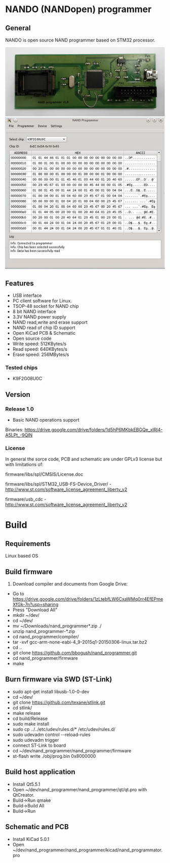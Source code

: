 # NANDO (NANDopen) programmer

## General
NANDO is open source NAND programmer based on STM32 processor.

<img src="img/board_v1_0.jpg" width="600">

<img src="img/host_app_v1_0.jpeg">

## Features
- USB interface
- PC client software for Linux.
- TSOP-48 socket for NAND chip
- 8 bit NAND interface
- 3.3V NAND power supply
- NAND read,write and erase support
- NAND read of chip ID support
- Open KiCad PCB & Schematic
- Open source code
- Write speed: 512KBytes/s
- Read speed: 640KBytes/s
- Erase speed: 256MBytes/s

### Tested chips
- K9F2G08U0C

## Version
### Release 1.0
- Basic NAND operations support

Binaries: https://drive.google.com/drive/folders/1d5hP6MKbkEBGQe_xIRl4-A5LPt_-9QIN


### License
In general the sorce code, PCB and schematic are under GPLv3 license but with limitations of:

firmware/libs/spl/CMSIS/License.doc

firmware/libs/spl/STM32_USB-FS-Device_Driver/ - http://www.st.com/software_license_agreement_liberty_v2

firmware/usb_cdc - http://www.st.com/software_license_agreement_liberty_v2

# Build
## Requirements
Linux based OS
## Build firmware
1. Download compiler and documents from Google Drive:
- Go to https://drive.google.com/drive/folders/1zLtebfLW6CxaWMq0rr4EfEPmeXfGk-7n?usp=sharing
- Press "Download All"
- mkdir ~/dev/
- cd ~/dev/
- mv ~/Downloads/nand_programmer*.zip ./
- unzip nand_programmer-*.zip
- cd nand_programmer/compiler/
- tar -xvf gcc-arm-none-eabi-4_9-2015q1-20150306-linux.tar.bz2
- cd ..
- git clone https://github.com/bbogush/nand_programmer.git
- cd nand_programmer/firmware
- make
## Burn firmware via SWD (ST-Link)
- sudo apt-get install libusb-1.0-0-dev
- cd ~/dev/
- git clone https://github.com/texane/stlink.git
- cd stlink/
- make release
- cd build/Release
- sudo make install
- sudo cp ../../etc/udev/rules.d/* /etc/udev/rules.d/
- sudo udevadm control --reload-rules
- sudo udevadm trigger
- connect ST-Link to board
- cd ~/dev/nand_programmer/nand_programmer/firmware
- st-flash write ./obj/prog.bin 0x8000000
## Build host application
- Install Qt5.5.1
- Open ~/dev/nand_programmer/nand_programmer/qt/qt.pro with QtCreator.
- Build->Run qmake
- Build->Build All
- Build->Run
## Schematic and PCB
- Install KiCad 5.0.1
- Open ~/dev/nand_programmer/nand_programmer/kicad/nand_programmator.pro
